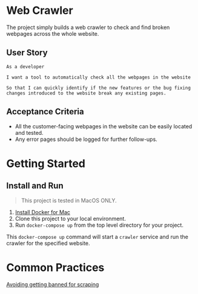 # Web Crawler

The project simply builds a web crawler to check and find broken webpages across the whole website.

## User Story

    As a developer

    I want a tool to automatically check all the webpages in the website

    So that I can quickly identify if the new features or the bug fixing changes introduced to the website break any existing pages.

## Acceptance Criteria

- All the customer-facing webpages in the website can be easily located and tested.
- Any error pages should be logged for further follow-ups.

# Getting Started

## Install and Run

> This project is tested in MacOS ONLY.

1. [Install Docker for Mac](https://docs.docker.com/docker-for-mac/install/)
1. Clone this project to your local environment.
1. Run `docker-compose up` from the top level directory for your project.

This `docker-compose up` command will start a `crawler` service and run the crawler for the specified website.

# Common Practices

[Avoiding getting banned for scraping](https://doc.scrapy.org/en/latest/topics/practices.html#avoiding-getting-banned)
